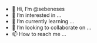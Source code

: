 - 👋 Hi, I’m @sebeneses
- 👀 I’m interested in ...
- 🌱 I’m currently learning ...
- 💞️ I’m looking to collaborate on ...
- 📫 How to reach me ...

<!---
sebeneses/sebeneses is a ✨ special ✨ repository because its `README.md` (this file) appears on your GitHub profile.
You can click the Preview link to take a look at your changes.
--->
